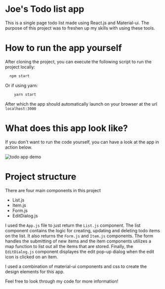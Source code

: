 # Joe's Todo list app

This is a single page todo list made using React.js and Material-ui. The purpose of this project was to freshen up my skills with using these tools.

# How to run the app yourself

After cloning the project, you can execute the following script to run the project locally:

```bash
  npm start
```

Or if using yarn:

```bash
    yarn start
```

After which the app should automatically launch on your browser at the url `localhost:3000`

# What does this app look like?

If you don't want to run the code yourself, you can have a look at the app in action below.

![todo app demo](public\todo_app_demo.gif)

# Project structure

There are four main components in this project

- List.js
- Item.js
- Form.js
- EditDialog.js

I used the `App.js` file to just return the `List.js` component. The list component contains the logic for creating, updating and deleting todo items on the list. It also returns the `Form.js` and `Item.js` components. The form handles the submitting of new items and the item components utilizes a map function to list out all the items that are stored. Finally, the `EditDialog.js` component displayes the edit pop-up dialog when the edit icon is clicked on an item.

I used a combination of material-ui components and css to create the design elements for this app.

Feel free to look through my code for more information!
